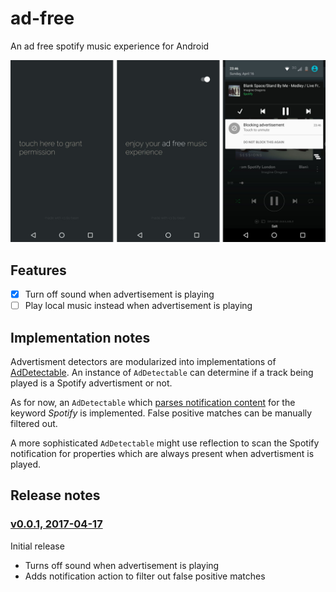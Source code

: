 # ad-free
An ad free spotify music experience for Android

<img src=".github/cover.png" width="900">

## Features
- [x] Turn off sound when advertisement is playing
- [ ] Play local music instead when advertisement is playing

## Implementation notes
Advertisment detectors are modularized into implementations of [AdDetectable](./app/src/main/java/ch/abertschi/adump/detector/AdDetectable.kt). An instance of `AdDetectable` can determine if a track being played is a Spotify advertisment or not.

As for now, an `AdDetectable` which [parses notification content](./app/src/main/java/ch/abertschi/adump/detector/SpotifyTitleDetector.kt) for the keyword _Spotify_ is implemented. False positive matches can be manually filtered out.

A more sophisticated `AdDetectable` might use reflection to scan the Spotify notification for properties which are always present when advertisment is played.

## Release notes
### [v0.0.1, 2017-04-17](https://github.com/abertschi/ad-free/releases/tag/v0.0.1)
Initial release
- Turns off sound when advertisement is playing
- Adds notification action to filter out false positive matches
